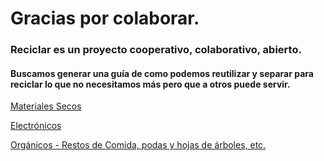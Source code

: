 # Gracias por colaborar.
### Reciclar es un proyecto cooperativo, colaborativo, abierto.

#### Buscamos generar una guía de como podemos reutilizar y separar para reciclar lo que no necesitamos más pero que a otros puede servir.


[Materiales Secos](https://luchux.github.io/reciclar/seco)

[Electrónicos](https://luchux.github.io/reciclar/electro)

[Orgánicos - Restos de Comida, podas y hojas de árboles, etc. ](https://luchux.github.io/reciclar/organico)
